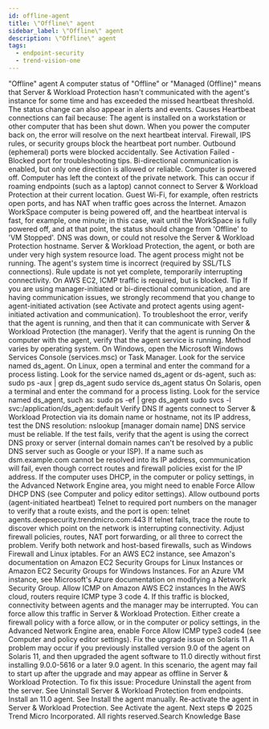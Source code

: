 ```yaml
---
id: offline-agent
title: \"Offline\" agent
sidebar_label: \"Offline\" agent
description: \"Offline\" agent
tags:
  - endpoint-security
  - trend-vision-one
---
```


 "Offline" agent A computer status of "Offline" or "Managed (Offline)" means that Server & Workload Protection hasn't communicated with the agent's instance for some time and has exceeded the missed heartbeat threshold. The status change can also appear in alerts and events. Causes Heartbeat connections can fail because: The agent is installed on a workstation or other computer that has been shut down. When you power the computer back on, the error will resolve on the next heartbeat interval. Firewall, IPS rules, or security groups block the heartbeat port number. Outbound (ephemeral) ports were blocked accidentally. See Activation Failed - Blocked port for troubleshooting tips. Bi-directional communication is enabled, but only one direction is allowed or reliable. Computer is powered off. Computer has left the context of the private network. This can occur if roaming endpoints (such as a laptop) cannot connect to Server & Workload Protection at their current location. Guest Wi-Fi, for example, often restricts open ports, and has NAT when traffic goes across the Internet. Amazon WorkSpace computer is being powered off, and the heartbeat interval is fast, for example, one minute; in this case, wait until the WorkSpace is fully powered off, and at that point, the status should change from 'Offline' to 'VM Stopped'. DNS was down, or could not resolve the Server & Workload Protection hostname. Server & Workload Protection, the agent, or both are under very high system resource load. The agent process might not be running. The agent's system time is incorrect (required by SSL/TLS connections). Rule update is not yet complete, temporarily interrupting connectivity. On AWS EC2, ICMP traffic is required, but is blocked. Tip If you are using manager-initiated or bi-directional communication, and are having communication issues, we strongly recommend that you change to agent-initiated activation (see Activate and protect agents using agent-initiated activation and communication). To troubleshoot the error, verify that the agent is running, and then that it can communicate with Server & Workload Protection (the manager). Verify that the agent is running On the computer with the agent, verify that the agent service is running. Method varies by operating system. On Windows, open the Microsoft Windows Services Console (services.msc) or Task Manager. Look for the service named ds_agent. On Linux, open a terminal and enter the command for a process listing. Look for the service named ds_agent or ds-agent, such as: sudo ps -aux | grep ds_agent sudo service ds_agent status On Solaris, open a terminal and enter the command for a process listing. Look for the service named ds_agent, such as: sudo ps -ef | grep ds_agent sudo svcs -l svc:/application/ds_agent:default Verify DNS If agents connect to Server & Workload Protection via its domain name or hostname, not its IP address, test the DNS resolution: nslookup [manager domain name] DNS service must be reliable. If the test fails, verify that the agent is using the correct DNS proxy or server (internal domain names can't be resolved by a public DNS server such as Google or your ISP). If a name such as dsm.example.com cannot be resolved into its IP address, communication will fail, even though correct routes and firewall policies exist for the IP address. If the computer uses DHCP, in the computer or policy settings, in the Advanced Network Engine area, you might need to enable Force Allow DHCP DNS (see Computer and policy editor settings). Allow outbound ports (agent-initiated heartbeat) Telnet to required port numbers on the manager to verify that a route exists, and the port is open: telnet agents.deepsecurity.trendmicro.com:443 If telnet fails, trace the route to discover which point on the network is interrupting connectivity. Adjust firewall policies, routes, NAT port forwarding, or all three to correct the problem. Verify both network and host-based firewalls, such as Windows Firewall and Linux iptables. For an AWS EC2 instance, see Amazon's documentation on Amazon EC2 Security Groups for Linux Instances or Amazon EC2 Security Groups for Windows Instances. For an Azure VM instance, see Microsoft's Azure documentation on modifying a Network Security Group. Allow ICMP on Amazon AWS EC2 instances In the AWS cloud, routers require ICMP type 3 code 4. If this traffic is blocked, connectivity between agents and the manager may be interrupted. You can force allow this traffic in Server & Workload Protection. Either create a firewall policy with a force allow, or in the computer or policy settings, in the Advanced Network Engine area, enable Force Allow ICMP type3 code4 (see Computer and policy editor settings). Fix the upgrade issue on Solaris 11 A problem may occur if you previously installed version 9.0 of the agent on Solaris 11, and then upgraded the agent software to 11.0 directly without first installing 9.0.0-5616 or a later 9.0 agent. In this scenario, the agent may fail to start up after the upgrade and may appear as offline in Server & Workload Protection. To fix this issue: Procedure Uninstall the agent from the server. See Uninstall Server & Workload Protection from endpoints. Install an 11.0 agent. See Install the agent manually. Re-activate the agent in Server & Workload Protection. See Activate the agent. Next steps © 2025 Trend Micro Incorporated. All rights reserved.Search Knowledge Base